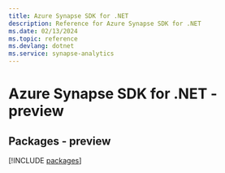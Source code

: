 ```yaml
---
title: Azure Synapse SDK for .NET
description: Reference for Azure Synapse SDK for .NET
ms.date: 02/13/2024
ms.topic: reference
ms.devlang: dotnet
ms.service: synapse-analytics
---
```

# Azure Synapse SDK for .NET - preview
## Packages - preview
[!INCLUDE [packages](synapse-index.md)]